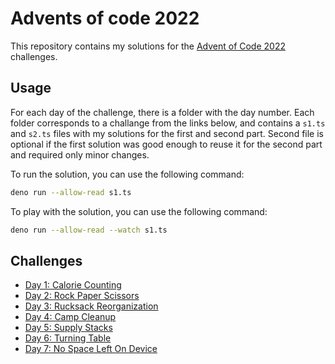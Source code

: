 # Advents of code 2022

This repository contains my solutions for the [Advent of Code 2022](https://adventofcode.com/2022) challenges.

## Usage

For each day of the challenge, there is a folder with the day number. Each folder corresponds to a challange from the links below, and contains a `s1.ts` and `s2.ts` files with my solutions for the first and second part. Second file is optional if the first solution was good enough to reuse it for the second part and required only minor changes.

To run the solution, you can use the following command:

```bash
deno run --allow-read s1.ts
```

To play with the solution, you can use the following command:

```bash
deno run --allow-read --watch s1.ts
```

## Challenges

- [Day 1: Calorie Counting](https://adventofcode.com/2022/day/1)
- [Day 2: Rock Paper Scissors](https://adventofcode.com/2022/day/2)
- [Day 3: Rucksack Reorganization](https://adventofcode.com/2022/day/3)
- [Day 4: Camp Cleanup](https://adventofcode.com/2022/day/4)
- [Day 5: Supply Stacks](https://adventofcode.com/2022/day/5)
- [Day 6: Turning Table](https://adventofcode.com/2022/day/6)
- [Day 7: No Space Left On Device](https://adventofcode.com/2022/day/7)
